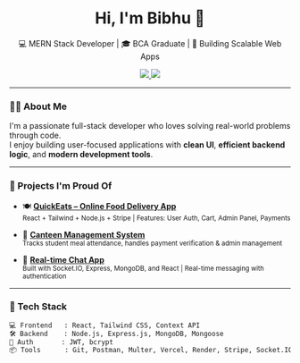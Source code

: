 <h1 align="center">Hi, I'm Bibhu 👋</h1>
<p align="center">
  💻 MERN Stack Developer | 🎓 BCA Graduate | 🚀 Building Scalable Web Apps
</p>

<p align="center">
  <a href="https://linkedin.com/in/bibhu-ranjan-mohanty" target="_blank">
    <img src="https://img.shields.io/badge/LinkedIn-Bibhu%20Ranjan%20Mohanty-blue?style=flat-square&logo=linkedin" />
  </a>
  <a href="https://github.com/bibhu-git" target="_blank">
    <img src="https://img.shields.io/badge/GitHub-bibhu--git-black?style=flat-square&logo=github" />
  </a>
</p>

---

### 👨‍💻 About Me

I'm a passionate full-stack developer who loves solving real-world problems through code.  
I enjoy building user-focused applications with **clean UI**, **efficient backend logic**, and **modern development tools**.

---

### 🚀 Projects I'm Proud Of

- 🍽️ [**QuickEats – Online Food Delivery App**](https://github.com/bibhu-git/quickEats)  
  <sub>React + Tailwind + Node.js + Stripe | Features: User Auth, Cart, Admin Panel, Payments</sub>

- 🏫 [**Canteen Management System**](https://github.com/bibhu-git/canteen-frontend)  
  <sub>Tracks student meal attendance, handles payment verification & admin management</sub>

- 💬 [**Real-time Chat App**](https://github.com/bibhu-git/realtime-chat-app)  
  <sub>Built with Socket.IO, Express, MongoDB, and React | Real-time messaging with authentication</sub>

---

### 🧰 Tech Stack

```bash
💻 Frontend   : React, Tailwind CSS, Context API
🛠️ Backend    : Node.js, Express.js, MongoDB, Mongoose
🔐 Auth       : JWT, bcrypt
📦 Tools      : Git, Postman, Multer, Vercel, Render, Stripe, Socket.IO
